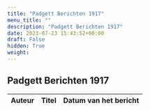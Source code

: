 ```yaml
---
title: "Padgett Berichten 1917"
menu_title: ""
description: "Padgett Berichten 1917"
date: 2023-07-23 15:43:52+00:00
draft: False
hidden: True
weight:
---
```

## Padgett Berichten 1917

**Auteur** | **Titel** | **Datum van het bericht**
---|---|---
